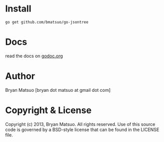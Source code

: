 [godoc.org]: http://godoc.org/github.com/bmatsuo/go-jsontree/ "godoc.org"

Install
=======

    go get github.com/bmatsuo/go-jsontree

Docs
====

read the docs on [godoc.org][]

Author
======

Bryan Matsuo [bryan dot matsuo at gmail dot com]

Copyright & License
===================

Copyright (c) 2013, Bryan Matsuo.
All rights reserved.
Use of this source code is governed by a BSD-style license that can be
found in the LICENSE file.
